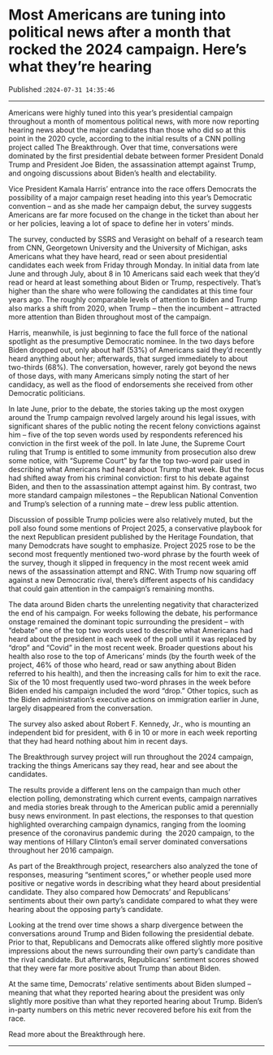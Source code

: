 # Most Americans are tuning into political news after a month that rocked the 2024 campaign. Here’s what they’re hearing

Published :`2024-07-31 14:35:46`

---

Americans were highly tuned into this year’s presidential campaign throughout a month of momentous political news, with more now reporting hearing news about the major candidates than those who did so at this point in the 2020 cycle, according to the initial results of a CNN polling project called The Breakthrough. Over that time, conversations were dominated by the first presidential debate between former President Donald Trump and President Joe Biden, the assassination attempt against Trump, and ongoing discussions about Biden’s health and electability.

Vice President Kamala Harris’ entrance into the race offers Democrats the possibility of a major campaign reset heading into this year’s Democratic convention – and as she made her campaign debut, the survey suggests Americans are far more focused on the change in the ticket than about her or her policies, leaving a lot of space to define her in voters’ minds.

The survey, conducted by SSRS and Verasight on behalf of a research team from CNN, Georgetown University and the University of Michigan, asks Americans what they have heard, read or seen about presidential candidates each week from Friday through Monday. In initial data from late June and through July, about 8 in 10 Americans said each week that they’d read or heard at least something about Biden or Trump, respectively. That’s higher than the share who were following the candidates at this time four years ago. The roughly comparable levels of attention to Biden and Trump also marks a shift from 2020, when Trump – then the incumbent – attracted more attention than Biden throughout most of the campaign.

Harris, meanwhile, is just beginning to face the full force of the national spotlight as the presumptive Democratic nominee. In the two days before Biden dropped out, only about half (53%) of Americans said they’d recently heard anything about her; afterwards, that surged immediately to about two-thirds (68%). The conversation, however, rarely got beyond the news of those days, with many Americans simply noting the start of her candidacy, as well as the flood of endorsements she received from other Democratic politicians.

In late June, prior to the debate, the stories taking up the most oxygen around the Trump campaign revolved largely around his legal issues, with significant shares of the public noting the recent felony convictions against him – five of the top seven words used by respondents referenced his conviction in the first week of the poll. In late June, the Supreme Court ruling that Trump is entitled to some immunity from prosecution also drew some notice, with “Supreme Court” by far the top two-word pair used in describing what Americans had heard about Trump that week. But the focus had shifted away from his criminal conviction: first to his debate against Biden, and then to the assassination attempt against him. By contrast, two more standard campaign milestones – the Republican National Convention and Trump’s selection of a running mate – drew less public attention.

Discussion of possible Trump policies were also relatively muted, but the poll also found some mentions of Project 2025, a conservative playbook for the next Republican president published by the Heritage Foundation, that many Demodcrats have sought to emphasize. Project 2025 rose to be the second most frequently mentioned two-word phrase by the fourth week of the survey, though it slipped in frequency in the most recent week amid news of the assassination attempt and RNC. With Trump now squaring off against a new Democratic rival, there’s different aspects of his candidacy that could gain attention in the campaign’s remaining months.

The data around Biden charts the unrelenting negativity that characterized the end of his campaign. For weeks following the debate, his performance onstage remained the dominant topic surrounding the president – with “debate” one of the top two words used to describe what Americans had heard about the president in each week of the poll until it was replaced by “drop” and “Covid” in the most recent week. Broader questions about his health also rose to the top of Americans’ minds (by the fourth week of the project, 46% of those who heard, read or saw anything about Biden referred to his health), and then the increasing calls for him to exit the race. Six of the 10 most frequently used two-word phrases in the week before Biden ended his campaign included the word “drop.” Other topics, such as the Biden administration’s executive actions on immigration earlier in June, largely disappeared from the conversation.

The survey also asked about Robert F. Kennedy, Jr., who is mounting an independent bid for president, with 6 in 10 or more in each week reporting that they had heard nothing about him in recent days.

The Breakthrough survey project will run throughout the 2024 campaign, tracking the things Americans say they read, hear and see about the candidates.

The results provide a different lens on the campaign than much other election polling, demonstrating which current events, campaign narratives and media stories break through to the American public amid a perennially busy news environment. In past elections, the responses to that question highlighted overarching campaign dynamics, ranging from the looming presence of the coronavirus pandemic during  the 2020 campaign, to the way mentions of Hillary Clinton’s email server dominated conversations throughout her 2016 campaign.

As part of the Breakthrough project, researchers also analyzed the tone of responses, measuring “sentiment scores,” or whether people used more positive or negative words in describing what they heard about presidential candidate. They also compared how Democrats’ and Republicans’ sentiments about their own party’s candidate compared to what they were hearing about the opposing party’s candidate.

Looking at the trend over time shows a sharp divergence between the conversations around Trump and Biden following the presidential debate. Prior to that, Republicans and Democrats alike offered slightly more positive impressions about the news surrounding their own party’s candidate than the rival candidate. But afterwards, Republicans’ sentiment scores showed that they were far more positive about Trump than about Biden.

At the same time, Democrats’ relative sentiments about Biden slumped – meaning that what they reported hearing about the president was only slightly more positive than what they reported hearing about Trump. Biden’s in-party numbers on this metric never recovered before his exit from the race.

Read more about the Breakthrough here.

---


